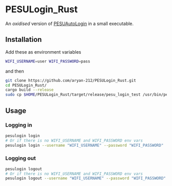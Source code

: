 # PESULogin_Rust

An _oxidised_ version of [PESUAutoLogin](https://github.com/aryan-212/PESU_AutoLogin) in a small executable.

## Installation

Add these as environment variables

```bash
WIFI_USERNAME=user WIFI_PASSWORD=pass
```

and then

```bash
git clone https://github.com/aryan-212/PESULogin_Rust.git
cd PESULogin_Rust/
cargo build --release
sudo cp $HOME/PESULogin_Rust/target/release/pesu_login_test /usr/bin/pesulogin
```

## Usage

### Logging in

```bash
pesulogin login
# Or if there is no WIFI_USERNAME and WIFI_PASSWORD env vars
pesulogin login --username "WIFI_USERNAME" --password "WIFI_PASSWORD"
```

### Logging out

```bash
pesulogin logout
# Or if there is no WIFI_USERNAME and WIFI_PASSWORD env vars
pesulogin logout --username "WIFI_USERNAME" --password "WIFI_PASSWORD"
```
